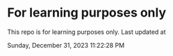 # For learning purposes only
This repo is for learning purposes only.
Last updated at

Sunday, December 31, 2023 11:22:28 PM

